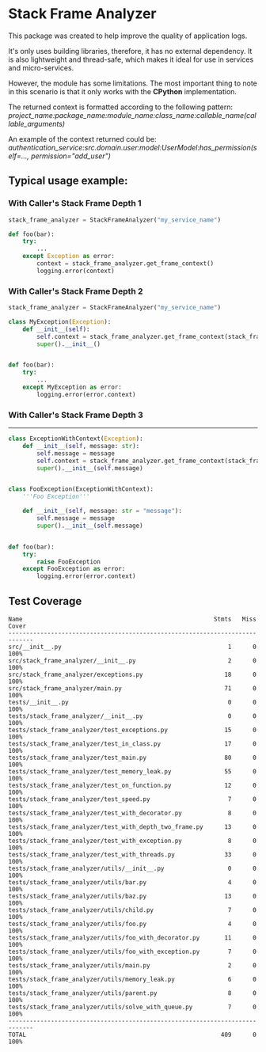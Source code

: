 # Stack Frame Analyzer
This package was created to help improve the quality of application logs.

It's only uses building libraries, therefore, it has no external dependency.
It is also lightweight and thread-safe, which makes it ideal for use in services and micro-services.

However, the module has some limitations.
The most important thing to note in this scenario is that it only works with the **CPython** implementation.

The returned context is formatted according to the following pattern:
    *project_name:package_name:module_name:class_name:callable_name(callable_arguments)*

An example of the context returned could be:
    *authentication_service:src.domain.user:model:UserModel:has_permission(self=..., permission="add_user")*

## Typical usage example:


### With Caller's Stack Frame Depth 1
```python
stack_frame_analyzer = StackFrameAnalyzer("my_service_name")

def foo(bar):
    try:
        ...
    except Exception as error:
        context = stack_frame_analyzer.get_frame_context()
        logging.error(context)
```

### With Caller's Stack Frame Depth 2
```python
stack_frame_analyzer = StackFrameAnalyzer("my_service_name")

class MyException(Exception):
    def __init__(self):
        self.context = stack_frame_analyzer.get_frame_context(stack_frame_depth=2)
        super().__init__()


def foo(bar):
    try:
        ...
    except MyException as error:
        logging.error(error.context)
```

### With Caller's Stack Frame Depth 3


------------

```python
class ExceptionWithContext(Exception):
    def __init__(self, message: str):
        self.message = message
        self.context = stack_frame_analyzer.get_frame_context(stack_frame_depth=3)
        super().__init__(self.message)


class FooException(ExceptionWithContext):
    '''Foo Exception'''

    def __init__(self, message: str = "message"):
        self.message = message
        super().__init__(self.message)


def foo(bar):
    try:
        raise FooException
    except FooException as error:
        logging.error(error.context)
```

## Test Coverage
```
Name                                                      Stmts   Miss  Cover
-----------------------------------------------------------------------------
src/__init__.py                                               1      0   100%
src/stack_frame_analyzer/__init__.py                          2      0   100%
src/stack_frame_analyzer/exceptions.py                       18      0   100%
src/stack_frame_analyzer/main.py                             71      0   100%
tests/__init__.py                                             0      0   100%
tests/stack_frame_analyzer/__init__.py                        0      0   100%
tests/stack_frame_analyzer/test_exceptions.py                15      0   100%
tests/stack_frame_analyzer/test_in_class.py                  17      0   100%
tests/stack_frame_analyzer/test_main.py                      80      0   100%
tests/stack_frame_analyzer/test_memory_leak.py               55      0   100%
tests/stack_frame_analyzer/test_on_function.py               12      0   100%
tests/stack_frame_analyzer/test_speed.py                      7      0   100%
tests/stack_frame_analyzer/test_with_decorator.py             8      0   100%
tests/stack_frame_analyzer/test_with_depth_two_frame.py      13      0   100%
tests/stack_frame_analyzer/test_with_exception.py             8      0   100%
tests/stack_frame_analyzer/test_with_threads.py              33      0   100%
tests/stack_frame_analyzer/utils/__init__.py                  0      0   100%
tests/stack_frame_analyzer/utils/bar.py                       4      0   100%
tests/stack_frame_analyzer/utils/baz.py                      13      0   100%
tests/stack_frame_analyzer/utils/child.py                     7      0   100%
tests/stack_frame_analyzer/utils/foo.py                       4      0   100%
tests/stack_frame_analyzer/utils/foo_with_decorator.py       11      0   100%
tests/stack_frame_analyzer/utils/foo_with_exception.py        7      0   100%
tests/stack_frame_analyzer/utils/main.py                      2      0   100%
tests/stack_frame_analyzer/utils/memory_leak.py               6      0   100%
tests/stack_frame_analyzer/utils/parent.py                    8      0   100%
tests/stack_frame_analyzer/utils/solve_with_queue.py          7      0   100%
-----------------------------------------------------------------------------
TOTAL                                                       409      0   100%
```